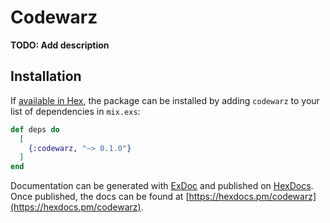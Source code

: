 # Codewarz

**TODO: Add description**

## Installation

If [available in Hex](https://hex.pm/docs/publish), the package can be installed
by adding `codewarz` to your list of dependencies in `mix.exs`:

```elixir
def deps do
  [
    {:codewarz, "~> 0.1.0"}
  ]
end
```

Documentation can be generated with [ExDoc](https://github.com/elixir-lang/ex_doc)
and published on [HexDocs](https://hexdocs.pm). Once published, the docs can
be found at [https://hexdocs.pm/codewarz](https://hexdocs.pm/codewarz).

